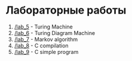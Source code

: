 # Лабораторные работы

1. [/lab_5](https://github.com/ArtDu/mai_study_first_course/tree/master/labs/lab_5) - Turing Machine
2. [/lab_6](https://github.com/ArtDu/mai_study_first_course/tree/master/labs/lab_6) - Turing Diagram Machine
3. [/lab_7](https://github.com/ArtDu/mai_study_first_course/tree/master/labs/lab_7) - Markov algorithm
4. [/lab_8](https://github.com/ArtDu/mai_study_first_course/tree/master/labs/lab_8) - C compilation
5. [/lab_9](https://github.com/ArtDu/mai_study_first_course/tree/master/labs/lab_9) - C simple program

